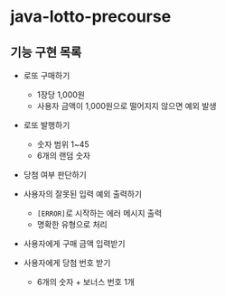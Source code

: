 # java-lotto-precourse

## 기능 구현 목록
- 로또 구매하기
  - 1장당 1,000원
  - 사용자 금액이 1,000원으로 떨어지지 않으면 예외 발생

- 로또 발행하기
  - 숫자 범위 1~45
  - 6개의 랜덤 숫자

- 당첨 여부 판단하기

- 사용자의 잘못된 입력 예외 출력하기
  - `[ERROR]`로 시작하는 에러 메시지 출력
  - 명확한 유형으로 처리

- 사용자에게 구매 금액 입력받기
- 사용자에게 당첨 번호 받기
  - 6개의 숫자 + 보너스 번호 1개